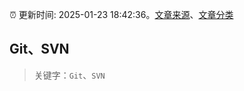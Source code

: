 :alarm_clock: 更新时间: 2025-01-23 18:42:36。[文章来源](/README.md)、[文章分类](/TAGS.md)

## Git、SVN


> 关键字：`Git`、`SVN`



